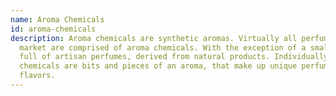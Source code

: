 ```yaml
---
name: Aroma Chemicals
id: aroma-chemicals
description: Aroma chemicals are synthetic aromas. Virtually all perfumes on the
  market are comprised of aroma chemicals. With the exception of a small hand
  full of artisan perfumes, derived from natural products. Individually aroma
  chemicals are bits and pieces of an aroma, that make up unique perfumes and
  flavors.
---
```

